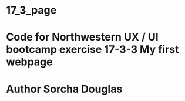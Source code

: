 # 17_3_page

# Code for Northwestern UX / UI bootcamp exercise 17-3-3 My first webpage

# Author Sorcha Douglas
